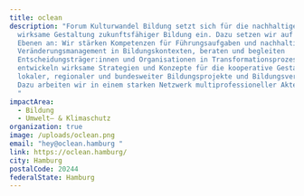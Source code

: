 ```yaml
---
title: oclean
description: "Forum Kulturwandel Bildung setzt sich für die nachhaltige und
  wirksame Gestaltung zukunftsfähiger Bildung ein. Dazu setzen wir auf drei
  Ebenen an: Wir stärken Kompetenzen für Führungsaufgaben und nachhaltiges
  Veränderungsmanagement in Bildungskontexten, beraten und begleiten
  Entscheidungsträger:innen und Organisationen in Transformationsprozessen und
  entwickeln wirksame Strategien und Konzepte für die kooperative Gestaltung
  lokaler, regionaler und bundesweiter Bildungsprojekte und Bildungsverbünde.
  Dazu arbeiten wir in einem starken Netzwerk multiprofessioneller Akteur:innen.
  "
impactArea:
  - Bildung
  - Umwelt– & Klimaschutz
organization: true
image: /uploads/oclean.png
email: "hey@oclean.hamburg "
link: https://oclean.hamburg/
city: Hamburg
postalCode: 20244
federalState: Hamburg
---
```

